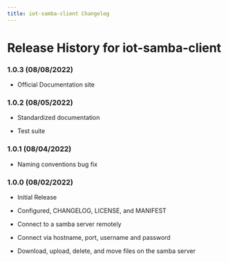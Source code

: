 ```yaml
---
title: iot-samba-client Changelog
---
```


# Release History for iot-samba-client

### 1.0.3 (08/08/2022)

- Official Documentation site

### 1.0.2 (08/05/2022)

- Standardized documentation

- Test suite

### 1.0.1 (08/04/2022)

- Naming conventions bug fix

### 1.0.0 (08/02/2022)

- Initial Release

- Configured, CHANGELOG, LICENSE, and MANIFEST

- Connect to a samba server remotely

- Connect via hostname, port, username and password

- Download, upload, delete, and move files on the samba server
